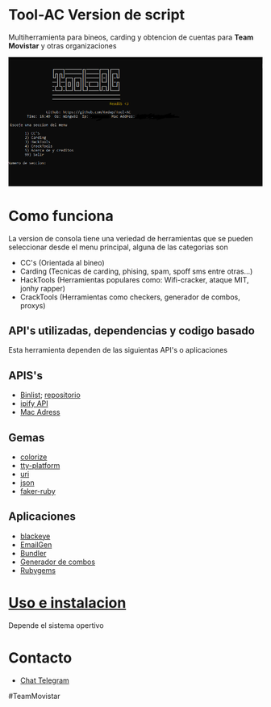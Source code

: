 # Tool-AC Version de script
Multiherramienta para bineos, carding y obtencion de cuentas para **Team Movistar** y otras organizaciones

![Captura](/Images/Captura.png)
# Como funciona
La version de consola tiene una veriedad de herramientas que se pueden seleccionar desde el menu principal, alguna de las categorias son 
- CC's (Orientada al bineo)
- Carding (Tecnicas de carding, phising, spam, spoff sms entre otras...)
- HackTools (Herramientas populares como: Wifi-cracker, ataque MIT, jonhy rapper)
- CrackTools (Herramientas como checkers, generador de combos, proxys)
## API's utilizadas, dependencias y codigo basado
Esta herramienta dependen de las siguientas API's o aplicaciones
## APIS's
- [Binlist](https://binlist.net/); [repositorio](https://github.com/binlist/data)
- [ipify API](https://www.ipify.org/)
- [Mac Adress](https://macaddress.io/)
## Gemas
- [colorize](https://rubygems.org/gems/colorize)
- [tty-platform](https://rubygems.org/gems/tty-platform)
- [uri](https://rubygems.org/gems/uri)
- [json](https://rubygems.org/gems/json)
- [faker-ruby](https://github.com/faker-ruby/faker#generators)

## Aplicaciones
- [blackeye](https://github.com/An0nUD4Y/blackeye)
- [EmailGen](https://github.com/navisecdelta/EmailGen)
- [Bundler](https://bundler.io/)
- [Generador de combos](https://github.com/Juni0r007/PasTerm)
- [Rubygems](https://rubygems.org/)
# [Uso e instalacion](/Docs/Instaladores.md)
Depende el sistema opertivo
# Contacto 
- [Chat Telegram](https://t.me/Kedap_Develop)

#TeamMovistar